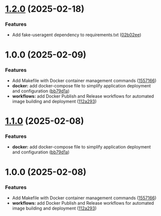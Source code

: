 # [1.2.0](https://github.com/javeoff/cloudscraper-server/compare/v1.1.0...v1.2.0) (2025-02-18)


### Features

* Add fake-useragent dependency to requirements.txt ([02b02ee](https://github.com/javeoff/cloudscraper-server/commit/02b02eecb54c21e925882e52ddc0dc67f6b3b213))

# 1.0.0 (2025-02-09)


### Features

* Add Makefile with Docker container management commands ([1557166](https://github.com/GhostTypes/cloudscraper-server/commit/155716643e15ba2ab16ed84d7fbe97941444f6d8))
* **docker:** add docker-compose file to simplify application deployment and configuration ([bb79d1a](https://github.com/GhostTypes/cloudscraper-server/commit/bb79d1ad109078c9ac7198a758006161bed8717b))
* **workflows:** add Docker Publish and Release workflows for automated image building and deployment ([112a293](https://github.com/GhostTypes/cloudscraper-server/commit/112a2939eed6c8bc1a18d07f3dbd43fcaa99354a))

# [1.1.0](https://github.com/javeoff/cloudscraper-server/compare/v1.0.0...v1.1.0) (2025-02-08)


### Features

* **docker:** add docker-compose file to simplify application deployment and configuration ([bb79d1a](https://github.com/javeoff/cloudscraper-server/commit/bb79d1ad109078c9ac7198a758006161bed8717b))

# 1.0.0 (2025-02-08)


### Features

* Add Makefile with Docker container management commands ([1557166](https://github.com/javeoff/cloudscraper-server/commit/155716643e15ba2ab16ed84d7fbe97941444f6d8))
* **workflows:** add Docker Publish and Release workflows for automated image building and deployment ([112a293](https://github.com/javeoff/cloudscraper-server/commit/112a2939eed6c8bc1a18d07f3dbd43fcaa99354a))
